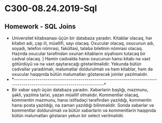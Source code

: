 # C300-08.24.2019-Sql
<h2>Homework - SQL Joins</h2>
<ul>
<li>
Universitet kitabxanası üçün bir databaza yaradın. Kitablar olacaq, hər kitabın adı, çap ili, müəllifi, sayı olacaq.
Oxucular olacaq, oxucunun adı, soyadı, telefon nömrəsi, fakültəsi, tələbə biletinin nömrəsi olacaq. 
Hazırda oxucular tərəfindən oxunan kitabların siyahısını tutacaq bir cədvəl olacaq. ]
Həmin cədvəldə hansı oxucunun hansı kitabı nə vaxt götürdüyü və nə vaxt qaytaracağı göstərilməlidir.
Yekunda bütün cədvəllər yaradılmalı, məlumatlar doldurulmalı və həm kitablar, həm də oxucular haqqında bütün məlumatları göstərəcək joinlər yazılmalıdır.
</li>
<li>
*------------------------------------------------------------------------------------------------------------------------*
</li>
  
<li>
Bir xəbər saytı üçün databaza yaradın. Xəbərlərin başlığı, məzmunu, şəkli, yazılma tarixi, yazan müəllif olmalıdır. 
Kommentlər olacaq, kommentin məzmunu, hansı istifadəçi tərəfindən yazıldığı, kommentin hansı posta yazıldığı, 
nə zaman yazıldığı bilinməlidir. Sonda xəbərlər və kommentlər doldurulmalı və bütün xəbərlərin və kommentlərin haqqında bütün məlumatları göstərən yekun bir select verilməlidir.
</li>
